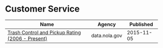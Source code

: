 # Customer Service

Name | Agency | Published
---- | ---- | ---------
[Trash Control and Pickup Rating (2006 - Present)](../datasets/bjtq-ptjp.md) | data.nola.gov | 2015-11-05

